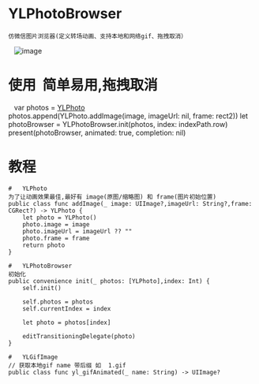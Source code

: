 # YLPhotoBrowser

    仿微信图片浏览器(定义转场动画、支持本地和网络gif、拖拽取消）                                     

    ![image](https://github.com/February12/YLPhotoBrowser/tree/master/READMEShow/动画.gif)


# 使用  简单易用,拖拽取消
    var photos = [YLPhoto]()                       
    photos.append(YLPhoto.addImage(image, imageUrl: nil, frame: rect2))
    let photoBrowser = YLPhotoBrowser.init(photos, index: indexPath.row)
    present(photoBrowser, animated: true, completion: nil)

# 教程       

    #   YLPhoto                                      
    为了让动画效果最佳,最好有 image(原图/缩略图) 和 frame(图片初始位置)                                           
    public class func addImage(_ image: UIImage?,imageUrl: String?,frame: CGRect?) -> YLPhoto {
        let photo = YLPhoto()
        photo.image = image
        photo.imageUrl = imageUrl ?? ""
        photo.frame = frame
        return photo
    }

    #   YLPhotoBrowser                                                 
    初始化
    public convenience init(_ photos: [YLPhoto],index: Int) {
        self.init()
        
        self.photos = photos
        self.currentIndex = index
        
        let photo = photos[index]
        
        editTransitioningDelegate(photo)
    }

    #   YLGifImage
    // 获取本地gif name 带后缀 如  1.gif
    public class func yl_gifAnimated(_ name: String) -> UIImage?       
